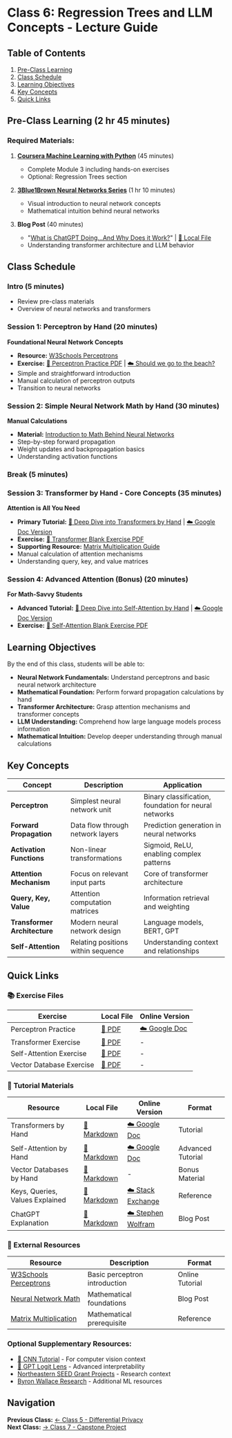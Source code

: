 # Class 6: Regression Trees and LLM Concepts - Lecture Guide

## Table of Contents
1. [Pre-Class Learning](#pre-class-learning)
2. [Class Schedule](#class-schedule)
3. [Learning Objectives](#learning-objectives)
4. [Key Concepts](#key-concepts)
5. [Quick Links](#quick-links)

## Pre-Class Learning (2 hr 45 minutes)
### Required Materials:
1. **[Coursera Machine Learning with Python](https://www.coursera.org/learn/machine-learning-with-python?specialization=ibm-data-science)** (45 minutes)
   - Complete Module 3 including hands-on exercises
   - Optional: Regression Trees section

2. **[3Blue1Brown Neural Networks Series](https://www.youtube.com/playlist?list=PLZHQObOWTQDNU6R1_67000Dx_ZCJB-3pi)** (1 hr 10 minutes)
   - Visual introduction to neural network concepts
   - Mathematical intuition behind neural networks

3. **Blog Post** (40 minutes)
   - "[What is ChatGPT Doing…And Why Does it Work?](https://writings.stephenwolfram.com/2023/02/what-is-chatgpt-doing-and-why-does-it-work/)" | [📁 Local File](./Tutorials/What%20Is%20ChatGPT%20Doing.md)
   - Understanding transformer architecture and LLM behavior

## Class Schedule

### Intro (5 minutes)
- Review pre-class materials
- Overview of neural networks and transformers

### Session 1: Perceptron by Hand (20 minutes)
**Foundational Neural Network Concepts**
- **Resource:** [W3Schools Perceptrons](https://www.w3schools.com/ai/ai_perceptrons.asp)
- **Exercise:** [📁 Perceptron Practice PDF](./Exercises/PERCEPTRON%20PRACTICE.pdf) | [☁️ Should we go to the beach?](https://docs.google.com/document/d/1DO568DRaTakcIdWXkmlHw_XWUQNPqQru_66E8YS5Yw0/edit?usp=sharing)
- Simple and straightforward introduction
- Manual calculation of perceptron outputs
- Transition to neural networks

### Session 2: Simple Neural Network Math by Hand (30 minutes)
**Manual Calculations**
- **Material:** [Introduction to Math Behind Neural Networks](https://towardsdatascience.com/introduction-to-math-behind-neural-networks-e8b60dbbdeba)
- Step-by-step forward propagation
- Weight updates and backpropagation basics
- Understanding activation functions

### Break (5 minutes)

### Session 3: Transformer by Hand - Core Concepts (35 minutes)
**Attention is All You Need**
- **Primary Tutorial:** [📁 Deep Dive into Transformers by Hand](./Tutorials/Deep%20Dive%20into%20Transformers%20by%20Hand%20✍︎.md) | [☁️ Google Doc Version](https://docs.google.com/document/d/12Y4gtQuzSpXj-pQLKJr6SrANs_oe9uVhBzjJ2mD0zjI/edit?usp=sharing)
- **Exercise:** [📁 Transformer Blank Exercise PDF](./Exercises/Transformer%20Blank%20Exercise.pdf)
- **Supporting Resource:** [Matrix Multiplication Guide](https://www.mathsisfun.com/algebra/matrix-multiplying.html)
- Manual calculation of attention mechanisms
- Understanding query, key, and value matrices

### Session 4: Advanced Attention (Bonus) (20 minutes)
**For Math-Savvy Students**
- **Advanced Tutorial:** [📁 Deep Dive into Self-Attention by Hand](./Tutorials/Deep%20Dive%20into%20Self-Attention%20by%20Hand✍︎.md) | [☁️ Google Doc Version](https://docs.google.com/document/d/1i1XEISzYFbydbixtxZfVpTn8Q0NPoP4lKlz6e8BWEhc/edit?usp=sharing)
- **Exercise:** [📁 Self-Attention Blank Exercise PDF](./Exercises/Self-Attention%20Blank%20Exercise.pdf)

## Learning Objectives
By the end of this class, students will be able to:
- **Neural Network Fundamentals:** Understand perceptrons and basic neural network architecture
- **Mathematical Foundation:** Perform forward propagation calculations by hand
- **Transformer Architecture:** Grasp attention mechanisms and transformer concepts
- **LLM Understanding:** Comprehend how large language models process information
- **Mathematical Intuition:** Develop deeper understanding through manual calculations

## Key Concepts

| Concept | Description | Application |
|---------|-------------|-------------|
| **Perceptron** | Simplest neural network unit | Binary classification, foundation for neural networks |
| **Forward Propagation** | Data flow through network layers | Prediction generation in neural networks |
| **Activation Functions** | Non-linear transformations | Sigmoid, ReLU, enabling complex patterns |
| **Attention Mechanism** | Focus on relevant input parts | Core of transformer architecture |
| **Query, Key, Value** | Attention computation matrices | Information retrieval and weighting |
| **Transformer Architecture** | Modern neural network design | Language models, BERT, GPT |
| **Self-Attention** | Relating positions within sequence | Understanding context and relationships |

## Quick Links

### 📚 Exercise Files
| Exercise | Local File | Online Version |
|----------|------------|----------------|
| Perceptron Practice | [📁 PDF](./Exercises/PERCEPTRON%20PRACTICE.pdf) | [☁️ Google Doc](https://docs.google.com/document/d/1DO568DRaTakcIdWXkmlHw_XWUQNPqQru_66E8YS5Yw0/edit?usp=sharing) |
| Transformer Exercise | [📁 PDF](./Exercises/Transformer%20Blank%20Exercise.pdf) | - |
| Self-Attention Exercise | [📁 PDF](./Exercises/Self-Attention%20Blank%20Exercise.pdf) | - |
| Vector Database Exercise | [📁 PDF](./Exercises/Vector%20Database%20Exercise%20Page.pdf) | - |

### 📖 Tutorial Materials
| Resource | Local File | Online Version | Format |
|----------|------------|----------------|---------|
| Transformers by Hand | [📁 Markdown](./Tutorials/Deep%20Dive%20into%20Transformers%20by%20Hand%20✍︎.md) | [☁️ Google Doc](https://docs.google.com/document/d/12Y4gtQuzSpXj-pQLKJr6SrANs_oe9uVhBzjJ2mD0zjI/edit?usp=sharing) | Tutorial |
| Self-Attention by Hand | [📁 Markdown](./Tutorials/Deep%20Dive%20into%20Self-Attention%20by%20Hand✍︎.md) | [☁️ Google Doc](https://docs.google.com/document/d/1i1XEISzYFbydbixtxZfVpTn8Q0NPoP4lKlz6e8BWEhc/edit?usp=sharing) | Advanced Tutorial |
| Vector Databases by Hand | [📁 Markdown](./Tutorials/Deep%20Dive%20into%20Vector%20Databases%20by%20Hand%20✍︎.md) | - | Bonus Material |
| Keys, Queries, Values Explained | [📁 Markdown](./Tutorials/keys_queries_values-attention_mechanisms.md) | [☁️ Stack Exchange](https://stats.stackexchange.com/questions/421935/what-exactly-are-keys-queries-and-values-in-attention-mechanisms) | Reference |
| ChatGPT Explanation | [📁 Markdown](./Tutorials/What%20Is%20ChatGPT%20Doing.md) | [☁️ Stephen Wolfram](https://writings.stephenwolfram.com/2023/02/what-is-chatgpt-doing-and-why-does-it-work/) | Blog Post |

### 🔗 External Resources
| Resource | Description | Format |
|----------|-------------|---------|
| [W3Schools Perceptrons](https://www.w3schools.com/ai/ai_perceptrons.asp) | Basic perceptron introduction | Online Tutorial |
| [Neural Network Math](https://towardsdatascience.com/introduction-to-math-behind-neural-networks-e8b60dbbdeba) | Mathematical foundations | Blog Post |
| [Matrix Multiplication](https://www.mathsisfun.com/algebra/matrix-multiplying.html) | Mathematical prerequisite | Reference |

### Optional Supplementary Resources:
- [📁 CNN Tutorial](./Tutorials/Convolutional%20Neural%20Network%20(CNN).md) - For computer vision context
- [📁 GPT Logit Lens](./Tutorials/interpreting%20GPT%20the%20logit%20lens%20—%20LessWrong.md) - Advanced interpretability
- [Northeastern SEED Grant Projects](https://idi.provost.northeastern.edu/seed-grant-projects/) - Research context
- [Byron Wallace Research](https://www.byronwallace.com/) - Additional ML resources

## Navigation
**Previous Class:** [← Class 5 - Differential Privacy](../class5-differential-privacy/class5-lecture-guide.md)  
**Next Class:** [→ Class 7 - Capstone Project](../class7-capstone/class7-lecture-guide.md)